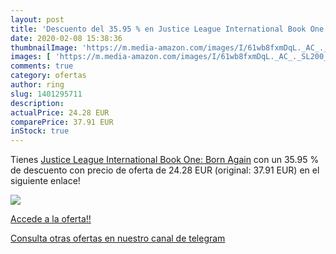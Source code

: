 ```yaml
---
layout: post
title: 'Descuento del 35.95 % en Justice League International Book One: B'
date: 2020-02-08 15:38:36
thumbnailImage: 'https://m.media-amazon.com/images/I/61wb8fxmDqL._AC_._SL200_.jpg'
images: [ 'https://m.media-amazon.com/images/I/61wb8fxmDqL._AC_._SL200_.jpg' ]
comments: true
category: ofertas
author: ring
slug: 1401295711
description:
actualPrice: 24.28 EUR
comparePrice: 37.91 EUR
inStock: true
---
```


Tienes [Justice League International Book One: Born Again](https://www.amazon.com/dp/1401295711/?tag=redken08-20) con un 35.95 % de descuento con precio de oferta de 24.28 EUR (original: 37.91 EUR) en el siguiente enlace!

[![](https://m.media-amazon.com/images/I/61wb8fxmDqL._AC_._SL200_.jpg)](https://www.amazon.com/dp/1401295711/?tag=redken08-20)

[Accede a la oferta!!](https://www.amazon.com/dp/1401295711/?tag=redken08-20)

[Consulta otras ofertas en nuestro canal de telegram](https://t.me/s/ofertas25)
